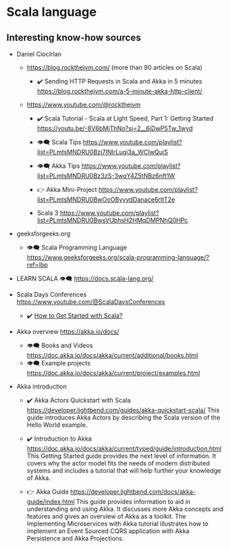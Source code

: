 # Scala language 

## Interesting know-how sources

* Daniel Ciocîrlan
  * https://blog.rockthejvm.com/ (more than 90 articles on Scala)
    * :heavy_check_mark: Sending HTTP Requests in Scala and Akka in 5 minutes https://blog.rockthejvm.com/a-5-minute-akka-http-client/
    
  * https://www.youtube.com/@rockthejvm
    * :heavy_check_mark: Scala Tutorial - Scala at Light Speed, Part 1: Getting Started https://youtu.be/-8V6bMjThNo?si=2__6iDwP5Tw_1wyd
    * :eye_speech_bubble: Scala Tips https://www.youtube.com/playlist?list=PLmtsMNDRU0Bzj7INIrLugi3a_WClwQuiS
    * :eye_speech_bubble: Akka Tips https://www.youtube.com/playlist?list=PLmtsMNDRU0Bz3zS-3wqY4Z5tNBz6nft1W
    * :point_right: Akka Mini-Project https://www.youtube.com/playlist?list=PLmtsMNDRU0BwOoOByyvdDanace6rltT2e
    
    * Scala 3 https://www.youtube.com/playlist?list=PLmtsMNDRU0BwsVUbhsH2HMqDMPNhQ0HPc

* geeksforgeeks.org
  * :eye_speech_bubble: Scala Programming Language  https://www.geeksforgeeks.org/scala-programming-language/?ref=lbp

* LEARN SCALA :eye_speech_bubble: https://docs.scala-lang.org/

* Scala Days Conferences  https://www.youtube.com/@ScalaDaysConferences
  * :heavy_check_mark: [How to Get Started with Scala?](https://youtu.be/rXalh8dhPZc?si=4BprObHojVcCbXYY)

* Akka overview   https://akka.io/docs/
  * :eye_speech_bubble: Books and Videos https://doc.akka.io/docs/akka/current/additional/books.html
  * :eye_speech_bubble: Example projects https://doc.akka.io/docs/akka/current/project/examples.html

* Akka introduction
  * :heavy_check_mark: Akka Actors Quickstart with Scala https://developer.lightbend.com/guides/akka-quickstart-scala/
  This guide introduces Akka Actors by describing the Scala version of the Hello World example.
    
  * :heavy_check_mark: Introduction to Akka https://doc.akka.io/docs/akka/current/typed/guide/introduction.html
  This Getting Started guide provides the next level of information. It covers why the actor model fits the needs of modern distributed systems and includes a tutorial that will help further your knowledge of Akka.
  
  * :point_right: Akka Guide  https://developer.lightbend.com/docs/akka-guide/index.html
  This guide provides information to aid in understanding and using Akka.
  It discusses more Akka concepts and features and gives an overview of Akka as a toolkit.
  The Implementing Microservices with Akka tutorial illustrates how to implement an Event Sourced CQRS application with Akka Persistence and Akka Projections.
